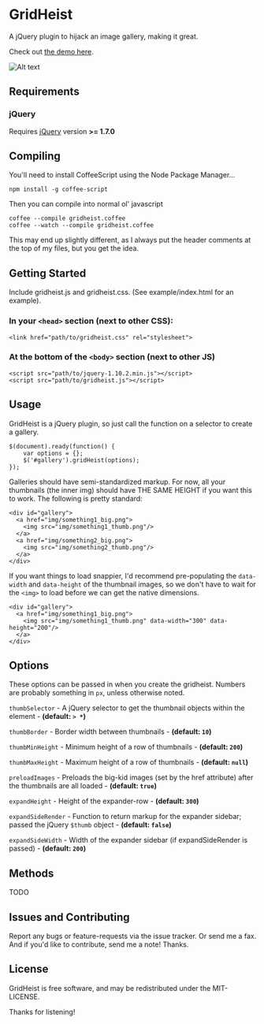 
GridHeist
===========

A jQuery plugin to hijack an image gallery, making it great.

Check out [the demo here](http://cav.is/gridheist/example/index.html "Demo").

![Alt text](http://cav.is/img/gridheist-example.png "GridHeist Demo")

Requirements
------------

### jQuery

Requires [jQuery](http://jquery.com/ "jQuery") version **>= 1.7.0**


Compiling
---------

You'll need to install CoffeeScript using the Node Package Manager...

    npm install -g coffee-script

Then you can compile into normal ol' javascript

    coffee --compile gridheist.coffee
    coffee --watch --compile gridheist.coffee

This may end up slightly different, as I always put the header comments at the
top of my files, but you get the idea.


Getting Started
---------------

Include gridheist.js and gridheist.css.  (See example/index.html for an example).

### In your `<head>` section (next to other CSS):

    <link href="path/to/gridheist.css" rel="stylesheet">

### At the bottom of the `<body>` section (next to other JS)

    <script src="path/to/jquery-1.10.2.min.js"></script>
    <script src="path/to/gridheist.js"></script>


Usage
------------

GridHeist is a jQuery plugin, so just call the function on a selector to create a gallery.

    $(document).ready(function() {
        var options = {};
        $('#gallery').gridHeist(options);
    });

Galleries should have semi-standardized markup.  For now, all your thumbnails (the inner img) should have THE SAME HEIGHT if you want this to work. The following is pretty standard:

    <div id="gallery">
      <a href="img/something1_big.png">
        <img src="img/something1_thumb.png"/>
      </a>
      <a href="img/something2_big.png">
        <img src="img/something2_thumb.png"/>
      </a>
    </div>

If you want things to load snappier, I'd recommend pre-populating the `data-width` and `data-height` of the thumbnail images, so we don't have to wait for the `<img>` to load before we can get the native dimensions.

    <div id="gallery">
      <a href="img/something1_big.png">
        <img src="img/something1_thumb.png" data-width="300" data-height="200"/>
      </a>
    </div>


Options
------------

These options can be passed in when you create the gridheist.  Numbers are probably something in `px`, unless otherwise noted.

`thumbSelector` - A jQuery selector to get the thumbnail objects within the element - __(default: `> *`)__

`thumbBorder` - Border width between thumbnails - __(default: `10`)__

`thumbMinHeight` - Minimum height of a row of thumbnails - __(default: `200`)__

`thumbMaxHeight` - Maximum height of a row of thumbnails - __(default: `null`)__

`preloadImages` - Preloads the big-kid images (set by the href attribute) after the thumbnails are all loaded - __(default: `true`)__

`expandHeight` - Height of the expander-row - __(default: `300`)__

`expandSideRender` - Function to return markup for the expander sidebar; passed the jQuery `$thumb` object - __(default: `false`)__

`expandSideWidth` - Width of the expander sidebar (if expandSideRender is passed) - __(default: `200`)__


Methods
------------

TODO


Issues and Contributing
-----------------------

Report any bugs or feature-requests via the issue tracker.  Or send me a fax.  And if you'd like to contribute, send me a note!  Thanks.


License
------------

GridHeist is free software, and may be redistributed under the MIT-LICENSE.

Thanks for listening!
